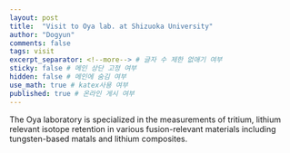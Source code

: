 ```yaml
---
layout: post
title:  "Visit to Oya lab. at Shizuoka University"
author: "Dogyun"
comments: false
tags: visit
excerpt_separator: <!--more--> # 글자 수 제한 없애기 여부
sticky: false # 메인 상단 고정 여부
hidden: false # 메인에 숨김 여부
use_math: true # katex사용 여부
published: true # 온라인 게시 여부
---
```

<!-- 줄바꿈: 문장 뒤에 스페이스 두번 -->
<!-- 문단 바꿈: 엔터 두번 -->
The Oya laboratory is specialized in the measurements of tritium, lithium relevant isotope retention in various fusion-relevant materials including tungsten-based matals and lithium composites.